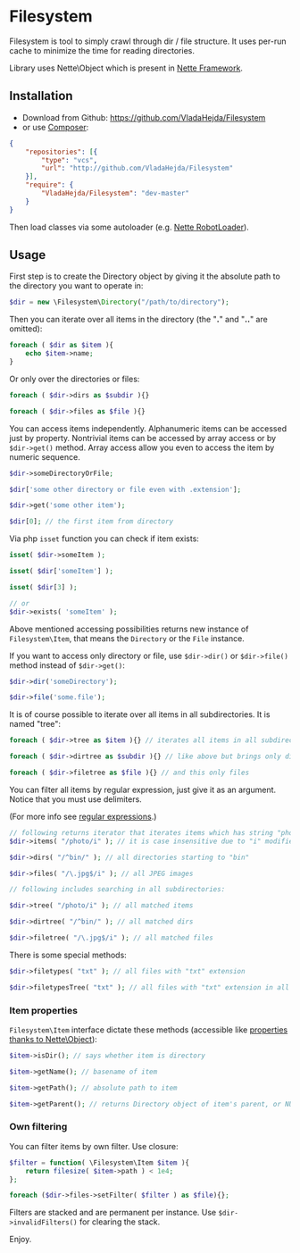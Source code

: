 Filesystem
===

Filesystem is tool to simply crawl through dir / file structure. It uses per-run cache
to minimize the time for reading directories.

Library uses Nette\Object which is present in [Nette Framework](https://github.com/nette/nette).


Installation
---

- Download from Github: <https://github.com/VladaHejda/Filesystem>
- or use [Composer](http://getcomposer.org/doc/00-intro.md#declaring-dependencies):

```json
{
    "repositories": [{
        "type": "vcs",
        "url": "http://github.com/VladaHejda/Filesystem"
    }],
    "require": {
        "VladaHejda/Filesystem": "dev-master"
    }
}
```

Then load classes via some autoloader (e.g. [Nette RobotLoader](http://doc.nette.org/auto-loading)).


Usage
---

First step is to create the Directory object by giving it the absolute path to the directory
you want to operate in:

```php
$dir = new \Filesystem\Directory("/path/to/directory");
```

Then you can iterate over all items in the directory (the "**.**" and "**..**" are omitted):

```php
foreach ( $dir as $item ){
    echo $item->name;
}
```

Or only over the directories or files:

```php
foreach ( $dir->dirs as $subdir ){}

foreach ( $dir->files as $file ){}
```

You can access items independently. Alphanumeric items can be accessed just by property.
Nontrivial items can be accessed by array access or by `$dir->get()` method. Array access allow
you even to access the item by numeric sequence.

```php
$dir->someDirectoryOrFile;

$dir['some other directory or file even with .extension'];

$dir->get('some other item');

$dir[0]; // the first item from directory
```

Via php `isset` function you can check if item exists:

```php
isset( $dir->someItem );

isset( $dir['someItem'] );

isset( $dir[3] );

// or
$dir->exists( 'someItem' );
```

Above mentioned accessing possibilities returns new instance of `Filesystem\Item`, that
means the `Directory` or the `File` instance.

If you want to access only directory or file, use `$dir->dir()` or `$dir->file()` method
instead of `$dir->get()`:

```php
$dir->dir('someDirectory');

$dir->file('some.file');
```

It is of course possible to iterate over all items in all subdirectories. It is named "tree":

```php
foreach ( $dir->tree as $item ){} // iterates all items in all subdirectories

foreach ( $dir->dirtree as $subdir ){} // like above but brings only directories

foreach ( $dir->filetree as $file ){} // and this only files
```

You can filter all items by regular expression, just give it as an argument.
Notice that you must use delimiters.

(For more info see [regular expressions](http://www.regular-expressions.info/).)

```php
// following returns iterator that iterates items which has string "photo" contained in name
$dir->items( "/photo/i" ); // it is case insensitive due to "i" modifier

$dir->dirs( "/^bin/" ); // all directories starting to "bin"

$dir->files( "/\.jpg$/i" ); // all JPEG images

// following includes searching in all subdirectories:

$dir->tree( "/photo/i" ); // all matched items

$dir->dirtree( "/^bin/" ); // all matched dirs

$dir->filetree( "/\.jpg$/i" ); // all matched files
```

There is some special methods:

```php
$dir->filetypes( "txt" ); // all files with "txt" extension

$dir->filetypesTree( "txt" ); // all files with "txt" extension in all subdirectories
```

### Item properties

`Filesystem\Item` interface dictate these methods (accessible like [properties thanks to
Nette\Object](http://doc.nette.org/en/php-language-enhancements#toc-properties-getters-a-setters)):

```php
$item->isDir(); // says whether item is directory

$item->getName(); // basename of item

$item->getPath(); // absolute path to item

$item->getParent(); // returns Directory object of item's parent, or NULL when item is root dir
```

### Own filtering

You can filter items by own filter. Use closure:

```php
$filter = function( \Filesystem\Item $item ){
    return filesize( $item->path ) < 1e4;
};

foreach ($dir->files->setFilter( $filter ) as $file){};
```

Filters are stacked and are permanent per instance. Use `$dir->invalidFilters()` for clearing
the stack.


Enjoy.
